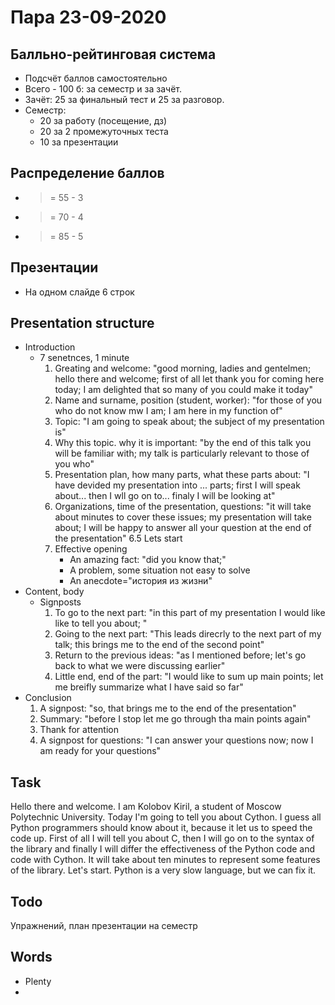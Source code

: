 # Пара 23-09-2020


## Балльно-рейтинговая система
* Подсчёт баллов самостоятельно
* Всего - 100 б: за семестр и за зачёт.
* Зачёт: 25 за финальный тест и 25 за разговор.
* Семестр: 
    * 20 за работу (посещение, дз)
    * 20 за 2 промежуточных теста
    * 10 за презентации


## Распределение баллов
* >= 55 - 3
* >= 70 - 4
* >= 85 - 5


## Презентации
* На одном слайде 6 строк 


## Presentation structure
* Introduction
    * 7 senetnces, 1 minute
        1. Greating and welcome: "good morning, ladies and gentelmen; hello there and welcome; first of all let thank you for coming here today; I am delighted that so many of you could make it today"
        2. Name and surname, position (student, worker): "for those of you who do not know mw I am; I am here in my function of"
        3. Topic: "I am going to speak about; the subject of my presentation is"
        4. Why this topic. why it is important: "by the end of this talk you will be familiar with; my talk is particularly relevant to those of you who" 
        5. Presentation plan, how many parts, what these parts about: "I have devided my presentation into ... parts; first I will speak about... then I wll go on to... finaly I will be looking at" 
        6. Organizations, time of the presentation, questions: "it will take about minutes to cover these issues; my presentation will take about; I will be happy to answer all your question at the end of the presentation" 
        6.5 Lets start
        7. Effective opening
            * An amazing fact: "did you know that;"
            * A problem, some situation not easy to solve
            * An anecdote="история из жизни"
* Content, body
    * Signposts
        1. To go to the next part: "in this part of my presentation I would like like to tell you about; "
        2. Going to the next part: "This leads direcrly to the next part of my talk; this brings me to the end of the second point"
        3. Return to the previous ideas: "as I mentioned before; let's go back to what we were discussing earlier"
        4. Little end, end of the part: "I would like to sum up main points; let me breifly summarize what I have said so far"
* Conclusion
    1. A signpost: "so, that brings me to the end of the presentation"
    2. Summary: "before I stop let me go through tha main points again"
    3. Thank for attention
    4. A signpost for questions: "I can answer your questions now; now I am ready for your questions"


## Task
Hello there and welcome. I am Kolobov Kiril, a student of Moscow Polytechnic University. 
Today I'm going to tell you about Cython.
I guess all Python programmers should know about it, because it let us to speed the code up.
First of all I will tell you about C, then I will go on to the syntax of the library and finally I will differ the effectiveness of the Python code and code with Cython.
It will take about ten minutes to represent some features of the library.
Let's start.
Python is a very slow language, but we can fix it.


## Todo
Упражнений, план презентации на семестр


## Words
* Plenty
* 


